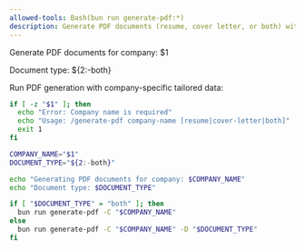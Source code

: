 ```yaml
---
allowed-tools: Bash(bun run generate-pdf:*)
description: Generate PDF documents (resume, cover letter, or both) with automatic validation and theme selection | argument-hint: company-name [resume|cover-letter|both]
---
```


Generate PDF documents for company: $1

Document type: ${2:-both}

Run PDF generation with company-specific tailored data:

```bash
if [ -z "$1" ]; then
  echo "Error: Company name is required"
  echo "Usage: /generate-pdf company-name [resume|cover-letter|both]"
  exit 1
fi

COMPANY_NAME="$1"
DOCUMENT_TYPE="${2:-both}"

echo "Generating PDF documents for company: $COMPANY_NAME"
echo "Document type: $DOCUMENT_TYPE"

if [ "$DOCUMENT_TYPE" = "both" ]; then
  bun run generate-pdf -C "$COMPANY_NAME"
else
  bun run generate-pdf -C "$COMPANY_NAME" -D "$DOCUMENT_TYPE"
fi
```
